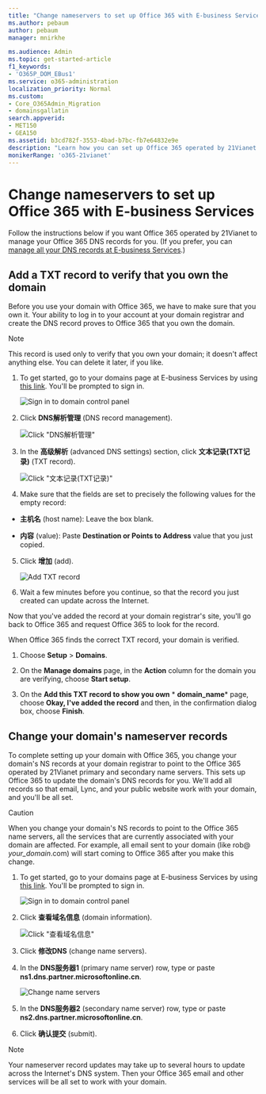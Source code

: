 ```yaml
---
title: "Change nameservers to set up Office 365 with E-business Services"
ms.author: pebaum
author: pebaum
manager: mnirkhe

ms.audience: Admin
ms.topic: get-started-article
f1_keywords:
- 'O365P_DOM_EBus1'
ms.service: o365-administration
localization_priority: Normal
ms.custom:
- Core_O365Admin_Migration
- domainsgallatin
search.appverid:
- MET150
- GEA150
ms.assetid: b3cd782f-3553-4bad-b7bc-fb7e64832e9e
description: "Learn how you can set up Office 365 operated by 21Vianet to manage your DNS records, when E-business Services is the DNS hosting provider."
monikerRange: 'o365-21vianet'
---
```


# Change nameservers to set up Office 365 with E-business Services 

Follow the instructions below if you want Office 365 operated by 21Vianet to manage your Office 365 DNS records for you. (If you prefer, you can [manage all your DNS records at E-business Services](create-dns-records-at-e-business-services.md).)

## Add a TXT record to verify that you own the domain
<a name="BKMK_add_a_record"> </a>

Before you use your domain with Office 365, we have to make sure that you own it. Your ability to log in to your account at your domain registrar and create the DNS record proves to Office 365 that you own the domain.
  
> [!NOTE]
> This record is used only to verify that you own your domain; it doesn't affect anything else. You can delete it later, if you like. 
  
1. To get started, go to your domains page at E-business Services by using [this link](https://www.eb.com.cn/login?oauth_callback=https://www.eb.com.cn/user). You'll be prompted to sign in.
    
    ![Sign in to domain control panel](../media/1095c6f1-a37f-40b7-bedb-674f3378cd57.png)
  
2. Click **DNS解析管理** (DNS record management). 
    
    ![Click "DNS解析管理"](../media/2e7f43fc-12bc-48e8-80eb-3d6524ab3251.png)
  
3. In the **高级解析** (advanced DNS settings) section, click **文本记录(TXT记录)** (TXT record). 
    
    ![Click "文本记录(TXT记录)"](../media/5a473b8a-7b49-46d3-b8e6-b67b34364244.png)
  
4. Make sure that the fields are set to precisely the following values for the empty record:
    
  - **主机名** (host name): Leave the box blank. 
    
  - **内容** (value): Paste **Destination or Points to Address** value that you just copied. 
    
5. Click **增加** (add). 
    
    ![Add TXT record](../media/2570ded3-e7e4-4456-b425-a31d859fbe14.png)
  
6. Wait a few minutes before you continue, so that the record you just created can update across the Internet.
    
Now that you've added the record at your domain registrar's site, you'll go back to Office 365 and request Office 365 to look for the record.
  
When Office 365 finds the correct TXT record, your domain is verified.
  
1. Choose **Setup** \> **Domains**.
    
2. On the **Manage domains** page, in the **Action** column for the domain you are verifying, choose **Start setup**.
    
    
  
3. On the **Add this TXT record to show you own** * **domain_name*** page, choose **Okay, I've added the record** and then, in the confirmation dialog box, choose **Finish**.
    
    
  
## Change your domain's nameserver records
<a name="BKMK_change_your_domain_s_1"> </a>

To complete setting up your domain with Office 365, you change your domain's NS records at your domain registrar to point to the Office 365 operated by 21Vianet primary and secondary name servers. This sets up Office 365 to update the domain's DNS records for you. We'll add all records so that email, Lync, and your public website work with your domain, and you'll be all set.
  
> [!CAUTION]
> When you change your domain's NS records to point to the Office 365 name servers, all the services that are currently associated with your domain are affected. For example, all email sent to your domain (like rob@ *your_domain*.com) will start coming to Office 365 after you make this change. 
  
1. To get started, go to your domains page at E-business Services by using [this link](https://www.eb.com.cn/login?oauth_callback=https://www.eb.com.cn/user). You'll be prompted to sign in.
    
    ![Sign in to domain control panel](../media/1095c6f1-a37f-40b7-bedb-674f3378cd57.png)
  
2. Click **查看域名信息** (domain information). 
    
    ![Click "查看域名信息"](../media/76d16520-d1ef-4278-a7b0-c0684ba7b6d8.png)
  
3. Click **修改DNS** (change name servers). 
    
4. In the **DNS服务器1** (primary name server) row, type or paste **ns1.dns.partner.microsoftonline.cn**. 
    
    ![Change name servers](../media/3724473b-87b0-4e4f-af76-96646957951c.png)
  
5. In the **DNS服务器2** (secondary name server) row, type or paste **ns2.dns.partner.microsoftonline.cn**. 
    
6. Click **确认提交** (submit). 
    
> [!NOTE]
> Your nameserver record updates may take up to several hours to update across the Internet's DNS system. Then your Office 365 email and other services will be all set to work with your domain. 
  

